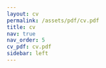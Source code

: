 ```yaml
---
layout: cv
permalink: /assets/pdf/cv.pdf
title: cv
nav: true
nav_order: 5
cv_pdf: cv.pdf
sidebar: left
---
```

